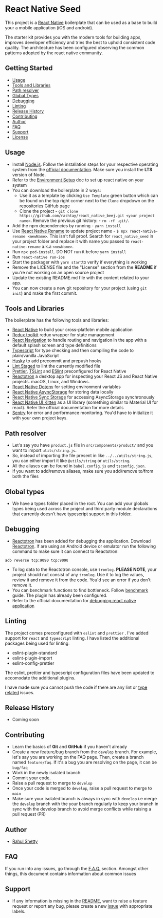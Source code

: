 # React Native Seed

This project is a [React Native](https://facebook.github.io/react-native/) boilerplate that can be used as a base to build your a mobile application (iOS and android).

The starter kit provides you with the modern tools for building apps, improves developer efficiency and tries the best to uphold consistent code quality. The architecture has been configured observing the common patterns adopted by the react native community.

[comment]: <> ([![NPM Version][npm-image]][npm-url])

[comment]: <> ([![Build Status][travis-image]][travis-url])

[comment]: <> ([![Downloads Stats][npm-downloads]][npm-url])

## Getting Started

- [Usage](#usage)
- [Tools and Libraries](#tools-and-libraries)
- [Path resolver](#path-resolver)
- [Global Types](#global-types)
- [Debugging](#debugging)
- [Linting](#linting)
- [Release History](#release-history)
- [Contributing](#contributing)
- [Author](#author)
- [FAQ](#faq)
- [Support](#support)
- [License](#license)

## Usage

- Install [Node.js](https://nodejs.org/en/). Follow the installation steps for your respective operating system from the [official documentation](https://nodejs.org/en/). Make sure you install the **LTS** version of Node.
- Refer to the [Environment Setup](https://reactnative.dev/docs/environment-setup) doc to set up react native on your system
- You can download the boilerplate in 2 ways:
  - Use it as a template by clicking `Use Template` green button which can be found on the top right corner next to the `Clone` dropdown on the repositories GitHub page
  - Clone the project - `git clone https://github.com/rashtay/react_native_beej.git <your project name>`. Remove the previous git history: - `rm -rf .git/`.
- Add the npm dependencies by running - `yarn install`
- Use [React Native Rename](https://github.com/junedomingo/react-native-rename) to update project name - `$ npx react-native-rename <newName>`. This isn't full proof. Search for `react_native_seed` in your project folder and replace it with name you passed to `react-native-rename` a.k.a `<newName>`.
- Run `npx pod-install`. DO NOT run it before `yarn install`
- Run `react-native run-ios`
- Start the packager with `yarn start`to verify if everything is working
- Remove the LICENSE file and the "License" section from the **README** if you're not working on an open source project
- Update the existing README.md file with the content related to your app.
- You can now create a new git repository for your project (using `git init`) and make the first commit.

## Tools and Libraries

The boilerplate has the following tools and libraries:

- [React Native](https://facebook.github.io/react-native/) to build your cross-platfotm mobile application
- [Redux toolkit](https://redux-toolkit.js.org/) redux wrapper for state management
- [React Navigation](https://reactnavigation.org/) to handle routing and navigation in the app with a default splash screen and type definitions
- [Typescript](https://www.typescriptlang.org/) for type checking and then compiling the code to plain/vanilla JavaScript
- [Husky](https://www.npmjs.com/package/husky) to add precommit and prepush hooks
- [Lint Staged](https://www.npmjs.com/package/lint-staged) to lint the currently modified file
- [Prettier](https://prettier.io/), [TSLint](<[https://palantir.github.io/tslint/](https://palantir.github.io/tslint/)>) and [ESlint](https://eslint.org/) preconfigured for React Native
- [Reactotron](https://github.com/infinitered/reactotron) a desktop app for inspecting your React JS and React Native projects. macOS, Linux, and Windows.
- [React Native Dotenv](https://github.com/goatandsheep/react-native-dotenv) for setting environment variables
- [React Native AsyncStorage](https://github.com/react-native-community/async-storage) for storing data locally
- [React Native Sync Storage](https://github.com/raphaelpor/sync-storage) for accessing AsyncStorage synchronously
- [React Native UI Kitten](https://akveo.github.io/react-native-ui-kitten/docs/getting-started/what-is-ui-kitten#what-is-ui-kitten) as a UI library (something similar to Material UI for react). Refer the official documentation for more details
- [Sentry](https://sentry.io/for/react-native/) for error and performance monitoring. You'd have to initialize it with your own project keys.

## Path resolver

- Let's say you have `product.js` file in `src/components/product/` and you want to import `utils/string.js`.
- So, instead of importing the file present in like `../../utils/string.js`, you can either import it like `@utils/string` or `utils/string`.
- All the aliases can be found in `babel.config.js` and `tsconfig.json`.
- If you want to add/remove aliases, make sure you add/remove to/from both the files

## Global types

- We have a types folder placed in the root. You can add your globals types being used across the project and third party module declarations that currently doesn't have typescript support in this folder.

## Debugging

- [Reactotron](https://github.com/infinitered/reactotron/blob/master/docs/quick-start-react-native.md) has been added for debugging the application. Download [Reactotron](https://github.com/infinitered/reactotron/blob/master/docs/installing.md). If are using an Android device or emulator run the following command to make sure it can connect to Reactotron:

```
adb reverse tcp:9090 tcp:9090
```

- To log data to the Reactotron console, use `tronlog`. **PLEASE NOTE**, your project should not consist of any `tronlog`. Use it to log the values, review it and remove it from the code. You'd see an error if you don't remove it.
- You can benchmark functions to find bottleneck. Follow [benchmark](https://github.com/infinitered/reactotron/blob/master/docs/plugin-benchmark.md) guide. The plugin has already been configured.
- Refer to the official documentation for [debugging react native application](https://reactnative.dev/docs/debugging)

## Linting

The project comes preconfigured with `eslint` and `prettier` . I've added support for `react` and `typescript` linting. I have listed the additional packages being used for linting:

- eslint-plugin-standard
- eslint-plugin-import
- eslint-config-prettier

The eslint, prettier and typescript configuration files have been updated to accomodate the additional plugins.

I have made sure you cannot push the code if there are any lint or [type related](https://github.com/okonet/lint-staged/issues/468#issuecomment-605102567) issues.

## Release History

- Coming soon

## Contributing

- Learn the basics of **Git** and **GitHub** if you haven't already
- Create a new feature/bug branch from the `develop` branch. For example, let's say you are working on the FAQ page. Then, create a branch named `feature/faq`. If it's a bug you are resolving on the page, it can be `bug/faq`
- Work in the newly isolated branch
- Commit your code.
- Raise a pull request to merge to `develop`
- Once your code is merged to `develop`, raise a pull request to merge to `main`
- Make sure your isolated branch is always in sync with `develop` i.e merge the `develop` branch with the your branch regularly to keep your branch in sync with the develop branch to avoid merge conflicts while raising a pull request (PR)

## Author

- [Rahul Shetty](https://github.com/rashtay)

## FAQ

If you run into any issues, go through the [F.A.Q.](https://github.com/rashtay/React_Native_Seed/blob/main/FAQ.md) section. Amongst other things, this document contains information about common issues

## Support

- If any information is missing in the [README](https://github.com/rashtay/React_Native_Seed/blob/main/README.md), want to raise a feature request or report any bug, please create a new [issue](https://github.com/rashtay/React_Native_Seed/issues) with appropriate labels.
